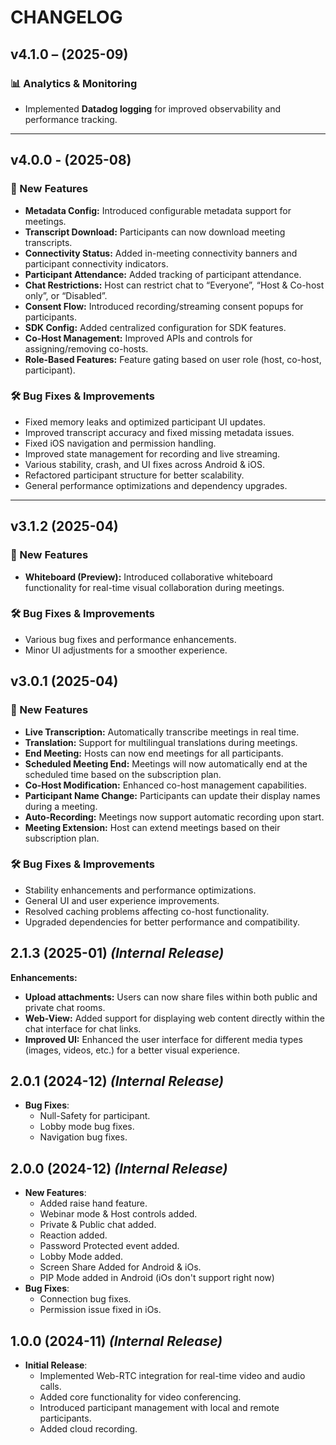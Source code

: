 # CHANGELOG

## v4.1.0 – (2025-09)

### 📊 Analytics & Monitoring
- Implemented **Datadog logging** for improved observability and performance tracking.

---

## v4.0.0 - (2025-08)

### 🚀 New Features
- **Metadata Config:** Introduced configurable metadata support for meetings.
- **Transcript Download:** Participants can now download meeting transcripts.
- **Connectivity Status:** Added in-meeting connectivity banners and participant connectivity indicators.
- **Participant Attendance:** Added tracking of participant attendance.
- **Chat Restrictions:** Host can restrict chat to “Everyone”, “Host & Co-host only”, or “Disabled”.
- **Consent Flow:** Introduced recording/streaming consent popups for participants.
- **SDK Config:** Added centralized configuration for SDK features.
- **Co-Host Management:** Improved APIs and controls for assigning/removing co-hosts.
- **Role-Based Features:** Feature gating based on user role (host, co-host, participant).

### 🛠 Bug Fixes & Improvements
- Fixed memory leaks and optimized participant UI updates.
- Improved transcript accuracy and fixed missing metadata issues.
- Fixed iOS navigation and permission handling.
- Improved state management for recording and live streaming.
- Various stability, crash, and UI fixes across Android & iOS.
- Refactored participant structure for better scalability.
- General performance optimizations and dependency upgrades.

---

## v3.1.2 (2025-04)

### 🚀 New Features
- **Whiteboard (Preview):** Introduced collaborative whiteboard functionality for real-time visual collaboration during meetings.

### 🛠 Bug Fixes & Improvements
- Various bug fixes and performance enhancements.
- Minor UI adjustments for a smoother experience.

## v3.0.1 (2025-04)

### 🚀 New Features
- **Live Transcription:** Automatically transcribe meetings in real time.
- **Translation:** Support for multilingual translations during meetings.
- **End Meeting:** Hosts can now end meetings for all participants.
- **Scheduled Meeting End:** Meetings will now automatically end at the scheduled time based on the subscription plan.
- **Co-Host Modification:** Enhanced co-host management capabilities.
- **Participant Name Change:** Participants can update their display names during a meeting.
- **Auto-Recording:** Meetings now support automatic recording upon start.
- **Meeting Extension:** Host can extend meetings based on their subscription plan.

### 🛠 Bug Fixes & Improvements
- Stability enhancements and performance optimizations.
- General UI and user experience improvements.
- Resolved caching problems affecting co-host functionality.
- Upgraded dependencies for better performance and compatibility.


## 2.1.3 (2025-01) _(Internal Release)_

**Enhancements:**

* **Upload attachments:** Users can now share files within both public and private chat rooms.
* **Web-View:** Added support for displaying web content directly within the chat interface for chat links.
* **Improved UI:** Enhanced the user interface for different media types (images, videos, etc.) for a better visual experience.

## 2.0.1 (2024-12) _(Internal Release)_

- **Bug Fixes**:
  - Null-Safety for participant.
  - Lobby mode bug fixes.
  - Navigation bug fixes.

## 2.0.0 (2024-12) _(Internal Release)_

- **New Features**:
  - Added raise hand feature.
  - Webinar mode & Host controls added.
  - Private & Public chat added.
  - Reaction added.
  - Password Protected event added.
  - Lobby Mode added.
  - Screen Share Added for Android & iOs.
  - PIP Mode added in Android (iOs don't support right now)
- **Bug Fixes**:
  - Connection bug fixes.
  - Permission issue fixed in iOs.

## 1.0.0 (2024-11) _(Internal Release)_

- **Initial Release**:
  - Implemented Web-RTC integration for real-time video and audio calls.
  - Added core functionality for video conferencing.
  - Introduced participant management with local and remote participants.
  - Added cloud recording.